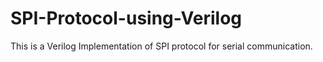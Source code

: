 # SPI-Protocol-using-Verilog
This is a Verilog Implementation of SPI protocol for serial communication. 
